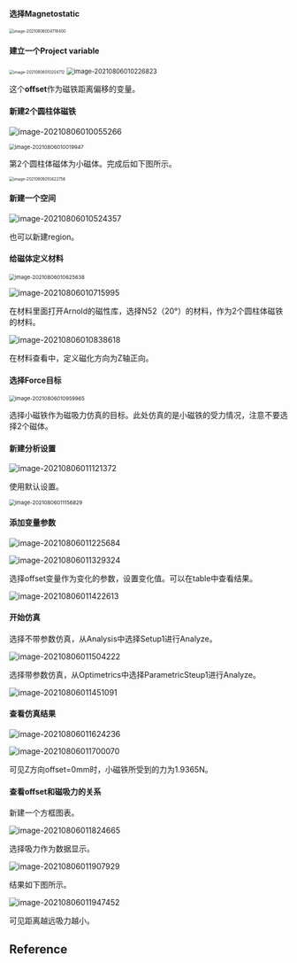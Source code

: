 #### 选择Magnetostatic

<img src="https://mythidea.oss-cn-beijing.aliyuncs.com/undefinedimage-20210806004718400.png" alt="image-20210806004718400" style="zoom:50%;" />

#### 建立一个Project variable

<img src="https://mythidea.oss-cn-beijing.aliyuncs.com/undefinedimage-20210806010204712.png" alt="image-20210806010204712" style="zoom:50%;" />

<img src="https://mythidea.oss-cn-beijing.aliyuncs.com/undefinedimage-20210806010226823.png" alt="image-20210806010226823" style="zoom:80%;" />

这个**offset**作为磁铁距离偏移的变量。

#### 新建2个圆柱体磁铁

![image-20210806010055266](https://mythidea.oss-cn-beijing.aliyuncs.com/undefinedimage-20210806010055266.png)

<img src="https://mythidea.oss-cn-beijing.aliyuncs.com/undefinedimage-20210806010019947.png" alt="image-20210806010019947" style="zoom:67%;" />

第2个圆柱体磁体为小磁体。完成后如下图所示。

<img src="https://mythidea.oss-cn-beijing.aliyuncs.com/undefinedimage-20210806010422756.png" alt="image-20210806010422756" style="zoom:50%;" />

#### 新建一个空间

![image-20210806010524357](https://mythidea.oss-cn-beijing.aliyuncs.com/undefinedimage-20210806010524357.png)

也可以新建region。

#### 给磁体定义材料

<img src="https://mythidea.oss-cn-beijing.aliyuncs.com/undefinedimage-20210806010625638.png" alt="image-20210806010625638" style="zoom:67%;" />

![image-20210806010715995](https://mythidea.oss-cn-beijing.aliyuncs.com/undefinedimage-20210806010715995.png)

在材料里面打开Arnold的磁性库，选择N52（20°）的材料，作为2个圆柱体磁铁的材料。

![image-20210806010838618](https://mythidea.oss-cn-beijing.aliyuncs.com/undefinedimage-20210806010838618.png)

在材料查看中，定义磁化方向为Z轴正向。

#### 选择Force目标

<img src="https://mythidea.oss-cn-beijing.aliyuncs.com/undefinedimage-20210806010959965.png" alt="image-20210806010959965" style="zoom:67%;" />

选择小磁铁作为磁吸力仿真的目标。此处仿真的是小磁铁的受力情况，注意不要选择2个磁体。

#### 新建分析设置

![image-20210806011121372](https://mythidea.oss-cn-beijing.aliyuncs.com/undefinedimage-20210806011121372.png)

使用默认设置。

<img src="https://mythidea.oss-cn-beijing.aliyuncs.com/undefinedimage-20210806011156829.png" alt="image-20210806011156829" style="zoom:67%;" />

#### 添加变量参数

![image-20210806011225684](https://mythidea.oss-cn-beijing.aliyuncs.com/undefinedimage-20210806011225684.png)

![image-20210806011329324](https://mythidea.oss-cn-beijing.aliyuncs.com/undefinedimage-20210806011329324.png)

选择offset变量作为变化的参数，设置变化值。可以在table中查看结果。

![image-20210806011422613](https://mythidea.oss-cn-beijing.aliyuncs.com/undefinedimage-20210806011422613.png)

#### 开始仿真

选择不带参数仿真，从Analysis中选择Setup1进行Analyze。

![image-20210806011504222](https://mythidea.oss-cn-beijing.aliyuncs.com/undefinedimage-20210806011504222.png)

选择带参数仿真，从Optimetrics中选择ParametricSteup1进行Analyze。

![image-20210806011451091](https://mythidea.oss-cn-beijing.aliyuncs.com/undefinedimage-20210806011451091.png)

#### 查看仿真结果

![image-20210806011624236](https://mythidea.oss-cn-beijing.aliyuncs.com/undefinedimage-20210806011624236.png)

![image-20210806011700070](https://mythidea.oss-cn-beijing.aliyuncs.com/undefinedimage-20210806011700070.png)

可见Z方向offset=0mm时，小磁铁所受到的力为1.9365N。

#### 查看offset和磁吸力的关系

新建一个方框图表。

![image-20210806011824665](https://mythidea.oss-cn-beijing.aliyuncs.com/undefinedimage-20210806011824665.png)

选择吸力作为数据显示。

![image-20210806011907929](https://mythidea.oss-cn-beijing.aliyuncs.com/undefinedimage-20210806011907929.png)

结果如下图所示。

![image-20210806011947452](https://mythidea.oss-cn-beijing.aliyuncs.com/undefinedimage-20210806011947452.png)

可见距离越远吸力越小。



## Reference

[^1]:[源文件](http://www.ivixivi.com:8000/f/6516de324e644d40af76/?dl=1)


